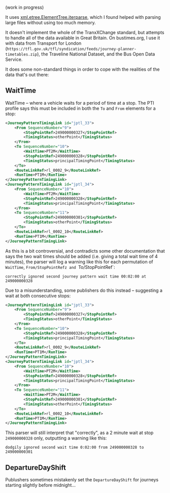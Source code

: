 (work in progress)

It uses
[xml.etree.ElementTree.iterparse](https://docs.python.org/3/library/xml.etree.elementtree.html#xml.etree.ElementTree.iterparse),
which I found helped with parsing large files without using too much memory.

It doesn't implement the whole of the TranxXChange standard, but attempts to handle all of the data available in Great Britain.
On bustimes.org, I use it with data from
Transport for London (`https://tfl.gov.uk/tfl/syndication/feeds/journey-planner-timetables.zip`),
the Traveline National Dataset,
and the Bus Open Data Service.

It does some non-standard things in order to cope with the realities of the data that's out there:

## WaitTime

WaitTime – where a vehicle waits for a period of time at a stop. The PTI profile says this must be included in both the `To` and `From` elements for a stop:

```xml
<JourneyPatternTimingLink id="jptl_33">
    <From SequenceNumber="9">
        <StopPointRef>249000000327</StopPointRef>
        <TimingStatus>otherPoint</TimingStatus>
    </From>
    <To SequenceNumber="10">
        <WaitTime>PT2M</WaitTime>
        <StopPointRef>249000000328</StopPointRef>
        <TimingStatus>principalTimingPoint</TimingStatus>
    </To>
    <RouteLinkRef>rl_0002_9</RouteLinkRef>
    <RunTime>PT1M</RunTime>
</JourneyPatternTimingLink>
<JourneyPatternTimingLink id="jptl_34">
    <From SequenceNumber="10">
        <WaitTime>PT2M</WaitTime>
        <StopPointRef>249000000328</StopPointRef>
        <TimingStatus>principalTimingPoint</TimingStatus>
    </From>
    <To SequenceNumber="11">
        <StopPointRef>249000000301</StopPointRef>
        <TimingStatus>otherPoint</TimingStatus>
    </To>
    <RouteLinkRef>rl_0002_10</RouteLinkRef>
    <RunTime>PT1M</RunTime>
</JourneyPatternTimingLink>
```

As this is a bit controversial, and contradicts some other documentation that says the two wait times should be added (i.e. giving a total wait time of 4 minutes),
the parser will log a warning like this for each permutation of `WaitTime`, `From/StopPointRefz and `To/StopPointRef`:

```
correctly ignored second journey pattern wait time 00:02:00 at 249000000328
```

Due to a misunderstanding, some publishers do this instead – suggesting a wait at both consecutive stops:

```xml
<JourneyPatternTimingLink id="jptl_33">
    <From SequenceNumber="9">
        <StopPointRef>249000000327</StopPointRef>
        <TimingStatus>otherPoint</TimingStatus>
    </From>
    <To SequenceNumber="10">
        <StopPointRef>249000000328</StopPointRef>
        <TimingStatus>principalTimingPoint</TimingStatus>
    </To>
    <RouteLinkRef>rl_0002_9</RouteLinkRef>
    <RunTime>PT1M</RunTime>
</JourneyPatternTimingLink>
<JourneyPatternTimingLink id="jptl_34">
    <From SequenceNumber="10">
        <WaitTime>PT2M</WaitTime>
        <StopPointRef>249000000328</StopPointRef>
        <TimingStatus>principalTimingPoint</TimingStatus>
    </From>
    <To SequenceNumber="11">
        <WaitTime>PT2M</WaitTime>
        <StopPointRef>249000000301</StopPointRef>
        <TimingStatus>otherPoint</TimingStatus>
    </To>
    <RouteLinkRef>rl_0002_10</RouteLinkRef>
    <RunTime>PT1M</RunTime>
</JourneyPatternTimingLink>

```

This parser will still interpret that "correctly", as a 2 minute wait at stop `249000000328` only, outputting a warning like this:

```
dodgily ignored second wait time 0:02:00 from 249000000328 to 249000000301
````

## DepartureDayShift

Publushers sometimes mistakenly set the `DepartureDayShift` for journeys starting slightly before midnight...
